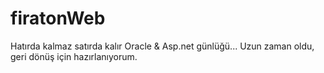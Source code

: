 firatonWeb
==========
Hatırda kalmaz satırda kalır
Oracle & Asp.net günlüğü...
Uzun zaman oldu, geri dönüş için hazırlanıyorum.
